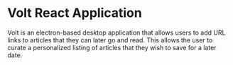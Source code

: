 # Volt React Application

Volt is an electron-based desktop application that allows users to add URL links to articles that they can later go and read. This allows the user to curate a personalized listing of articles that they wish to save for a later date.